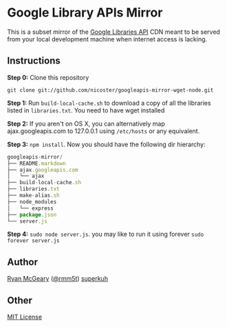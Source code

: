 # Google Library APIs Mirror

This is a subset mirror of the [Google Libraries API](http://code.google.com/apis/libraries/devguide.html) CDN meant to be served
from your local development machine when internet access is lacking.

## Instructions

**Step 0:** Clone this repository

    git clone git://github.com/nicoster/googleapis-mirror-wget-node.git

**Step 1:** Run `build-local-cache.sh` to download a copy of all the libraries listed in
  `libraries.txt`. You need to have wget installed

**Step 2:** If you aren't on OS X, you can alternatively map ajax.googleapis.com to
127.0.0.1 using `/etc/hosts` or any equivalent. 

**Step 3:**  `npm install`. Now you should have the following dir hierarchy:

```javascript
googleapis-mirror/
├── README.markdown
├── ajax.googleapis.com
│   └── ajax
├── build-local-cache.sh
├── libraries.txt
├── make-alias.sh
├── node_modules
│   └── express
├── package.json
└── server.js
```

**Step 4:**  `sudo node server.js`. you may like to run it using forever `sudo forever server.js`

## Author

[Ryan McGeary](http://ryan.mcgeary.org) ([@rmm5t](http://twitter.com/rmm5t))
[superkuh](http://superkuh.com/ajaxgoogleapis.html)


## Other

[MIT License](http://www.opensource.org/licenses/mit-license.php)
